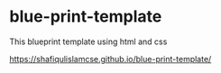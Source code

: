 # blue-print-template
This blueprint template using html and css


https://shafiqulislamcse.github.io/blue-print-template/
